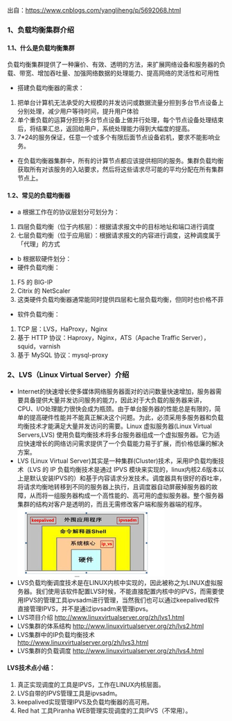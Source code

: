 出自：https://www.cnblogs.com/yangliheng/p/5692068.html
### 1、负载均衡集群介绍
#### 1.1、什么是负载均衡集群
负载均衡集群提供了一种廉价、有效、透明的方法，来扩展网络设备和服务器的负载、带宽、增加吞吐量、加强网络数据的处理能力、提高网络的灵活性和可用性
- 搭建负载均衡器的需求：
1. 把单台计算机无法承受的大规模的并发访问或数据流量分担到多台节点设备上分别处理，减少用户等待时间，提升用户体验
2. 单个重负载的运算分担到多台节点设备上做并行处理，每个节点设备处理结束后，将结果汇总，返回给用户，系统处理能力得到大幅度的提高。
3. 7*24的服务保证，任意一个或多个有限后面节点设备宕机，要求不能影响业务。
- 在负载均衡器集群中，所有的计算节点都应该提供相同的服务。集群负载均衡获取所有对该服务的入站要求，然后将这些请求尽可能的平均分配在所有集群节点上。
#### 1.2、常见的负载均衡器
- a 根据工作在的协议层划分可划分为：
1. 四层负载均衡（位于内核层）：根据请求报文中的目标地址和端口进行调度
2. 七层负载均衡（位于应用层）：根据请求报文的内容进行调度，这种调度属于「代理」的方式
- b 根据软硬件划分：
- 硬件负载均衡：
1. F5 的 BIG-IP
2. Citrix 的 NetScaler
3. 这类硬件负载均衡器通常能同时提供四层和七层负载均衡，但同时也价格不菲
- 软件负载均衡：
1. TCP 层：LVS，HaProxy，Nginx
2. 基于 HTTP 协议：Haproxy，Nginx，ATS（Apache Traffic Server），squid，varnish
3. 基于 MySQL 协议：mysql-proxy

### 2、LVS（Linux Virtual Server）介绍
- Internet的快速增长使多媒体网络服务器面对的访问数量快速增加，服务器需要具备提供大量并发访问服务的能力，因此对于大负载的服务器来讲， CPU、I/O处理能力很快会成为瓶颈。由于单台服务器的性能总是有限的，简单的提高硬件性能并不能真正解决这个问题。为此，必须采用多服务器和负载均衡技术才能满足大量并发访问的需要。Linux 虚拟服务器(Linux Virtual Servers,LVS) 使用负载均衡技术将多台服务器组成一个虚拟服务器。它为适应快速增长的网络访问需求提供了一个负载能力易于扩展，而价格低廉的解决方案。
- LVS (Linux Virtual Server)其实是一种集群(Cluster)技术，采用IP负载均衡技术（LVS 的 IP 负载均衡技术是通过 IPVS 模块来实现的，linux内核2.6版本以上是默认安装IPVS的）和基于内容请求分发技术。调度器具有很好的吞吐率，将请求均衡地转移到不同的服务器上执行，且调度器自动屏蔽掉服务器的故障，从而将一组服务器构成一个高性能的、高可用的虚拟服务器。整个服务器集群的结构对客户是透明的，而且无需修改客户端和服务器端的程序。
![LVS-01](https://github.com/better-yulong/StudyNote-Resource/blob/master/StudyNote-Resource/tech/LB/LB-1-01.png)
- LVS负载均衡调度技术是在LINUX内核中实现的，因此被称之为LINUX虚拟服务器。我们使用该软件配置LVS时候，不能直接配置内核中的IPVS，而需要使用IPVS的管理工具ipvsadm进行管理，当然我们也可以通过keepalived软件直接管理IPVS，并不是通过ipvsadm来管理ipvs。
- LVS项目介绍 http://www.linuxvirtualserver.org/zh/lvs1.html 
- LVS集群的体系结构 http://www.linuxvirtualserver.org/zh/lvs2.html 
- LVS集群中的IP负载均衡技术 http://www.linuxvirtualserver.org/zh/lvs3.html
- LVS集群的负载调度 http://www.linuxvirtualserver.org/zh/lvs4.html 

#### LVS技术点小结：
1. 真正实现调度的工具是IPVS，工作在LINUX内核层面。
2. LVS自带的IPVS管理工具是ipvsadm。
3. keepalived实现管理IPVS及负载均衡器的高可用。
4. Red hat 工具Piranha WEB管理实现调度的工具IPVS（不常用）。